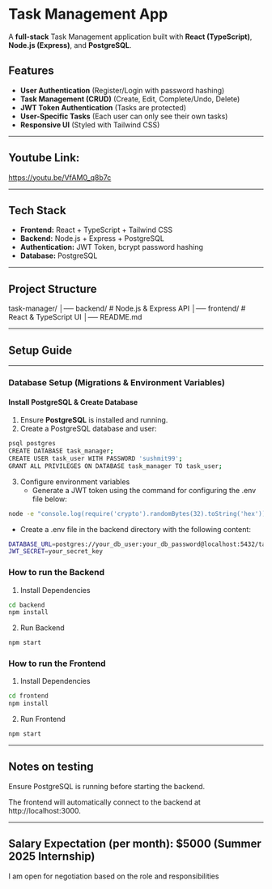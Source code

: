 # Task Management App

A **full-stack** Task Management application built with **React (TypeScript)**, **Node.js (Express)**, and **PostgreSQL**.

## Features
- **User Authentication** (Register/Login with password hashing)
- **Task Management (CRUD)** (Create, Edit, Complete/Undo, Delete)
- **JWT Token Authentication** (Tasks are protected)
- **User-Specific Tasks** (Each user can only see their own tasks)
- **Responsive UI** (Styled with Tailwind CSS)

---

## Youtube Link: 
https://youtu.be/VfAM0_q8b7c

---

## **Tech Stack**
- **Frontend:** React + TypeScript + Tailwind CSS
- **Backend:** Node.js + Express + PostgreSQL
- **Authentication:** JWT Token, bcrypt password hashing
- **Database:** PostgreSQL

---

## **Project Structure**
task-manager/ 
   │── backend/ # Node.js & Express API 
   │── frontend/ # React & TypeScript UI 
   │── README.md 

---

## Setup Guide

---

### **Database Setup (Migrations & Environment Variables)**
#### **Install PostgreSQL & Create Database**
1. Ensure **PostgreSQL** is installed and running.
2. Create a PostgreSQL database and user:
```bash
psql postgres
CREATE DATABASE task_manager;
CREATE USER task_user WITH PASSWORD 'sushmit99';
GRANT ALL PRIVILEGES ON DATABASE task_manager TO task_user;
```
3. Configure environment variables
   - Generate a JWT token using the command for configuring the .env file below:
```bash
node -e "console.log(require('crypto').randomBytes(32).toString('hex'))"
```
   - Create a .env file in the backend directory with the following content:
```bash
DATABASE_URL=postgres://your_db_user:your_db_password@localhost:5432/task_manager
JWT_SECRET=your_secret_key
```

### **How to run the Backend**
1. Install Dependencies
```sh 
cd backend
npm install
```
2. Run Backend
```sh
npm start
```

### **How to run the Frontend**
1. Install Dependencies
```sh 
cd frontend
npm install
```
2. Run Frontend
```sh
npm start
```

---

## **Notes on testing**
Ensure PostgreSQL is running before starting the backend.

The frontend will automatically connect to the backend at http://localhost:3000.

---

## **Salary Expectation (per month): $5000 (Summer 2025 Internship)**
I am open for negotiation based on the role and responsibilities

